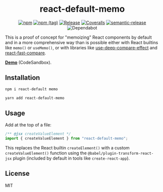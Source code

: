 <h1 align="center">react-default-memo</h1>

<p align="center">
  <a href="https://www.npmjs.com/package/react-default-memo"><img alt="npm" src="https://img.shields.io/npm/v/react-default-memo"></a>
  <a href="https://www.npmjs.com/package/react-default-memo"><img alt="npm (tag)" src="https://img.shields.io/npm/v/react-default-memo/alpha"></a>
  <a href="https://github.com/slikts/react-default-memo/actions?query=workflow%3ABuild"><img src="https://github.com/slikts/react-default-memo/workflows/Build/badge.svg" alt="Release"></a>
  <a href="https://coveralls.io/github/slikts/react-default-memo"><img src="https://img.shields.io/coveralls/slikts/react-default-memo.svg" alt="Coveralls"></a>
  <a href="https://github.com/semantic-release/semantic-release"><img src="https://img.shields.io/badge/%20%20%F0%9F%93%A6%F0%9F%9A%80-semantic--release-e10079.svg" alt="semantic-release"></a>
  <img src="https://badgen.net/dependabot/slikts/react-default-memo" alt="Dependabot">
</p>

This is a proof of concept for "memoizing" React components by default and in a more comprehensive way than is possible either with React builtins like `memo()` or `useMemo()`, or with libraries like [use-deep-compare-effect] and [react-fast-compare].

**[Demo][demo]** (CodeSandbox).

## Installation

```sh
npm i react-default memo
```

```sh
yarn add react-default-memo
```

## Usage

Add at the top of a file:

```js
/** @jsx createValueElement */
import { createValueElement } from "react-default-memo";
```

This replaces the React builtin `createElement()` with a custom `createValueElement()` function using the `@babel/plugin-transform-react-jsx` plugin (included by default in tools like `create-react-app`).

## License

MIT

[use-deep-compare-effect]: https://github.com/kentcdodds/use-deep-compare-effect
[react-fast-compare]: https://github.com/FormidableLabs/react-fast-compare
[tuplerone]: https://github.com/slikts/tuplerone
[demo]: https://codesandbox.io/s/react-default-memo-demo-y3kp7
